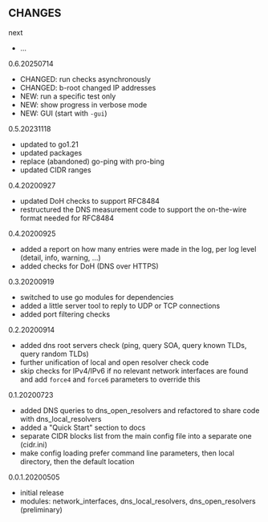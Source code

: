 ## CHANGES

next
  * ...

0.6.20250714
  * CHANGED: run checks asynchronously
  * CHANGED: b-root changed IP addresses
  * NEW: run a specific test only
  * NEW: show progress in verbose mode
  * NEW: GUI (start with `-gui`)

0.5.20231118
  * updated to go1.21
  * updated packages
  * replace (abandoned) go-ping with pro-bing
  * updated CIDR ranges

0.4.20200927
  * updated DoH checks to support RFC8484
  * restructured the DNS measurement code to support the on-the-wire format needed for RFC8484

0.4.20200925
  * added a report on how many entries were made in the log, per log level (detail, info, warning, ...)
  * added checks for DoH (DNS over HTTPS)

0.3.20200919
  * switched to use go modules for dependencies
  * added a little server tool to reply to UDP or TCP connections
  * added port filtering checks

0.2.20200914
  * added dns root servers check (ping, query SOA, query known TLDs, query random TLDs)
  * further unification of local and open resolver check code
  * skip checks for IPv4/IPv6 if no relevant network interfaces are found
    and add `force4` and `force6` parameters to override this

0.1.20200723
  * added DNS queries to dns_open_resolvers and refactored to share code with dns_local_resolvers
  * added a "Quick Start" section to docs
  * separate CIDR blocks list from the main config file into a separate one (cidr.ini)
  * make config loading prefer command line parameters, then local directory, then the default location

0.0.1.20200505
  * initial release
  * modules: network_interfaces, dns_local_resolvers, dns_open_resolvers (preliminary)
